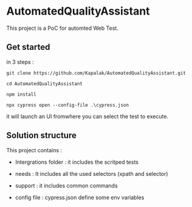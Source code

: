 # AutomatedQualityAssistant
This project is a PoC for automted Web Test.


## Get started

in 3 steps :

`git clone https://github.com/Kapalak/AutomatedQualityAssistant.git`

`cd AutomatedQualityAssistant`

`npm install`

`npx cypress open --config-file .\cypress.json`

it will launch an UI fromwhere you can select the test to execute.

## Solution structure

This project contains :

- Intergrations folder : it includes the scritped tests

- needs : It includes all the used selectors (xpath and selector)

- support : it includes common commands

- config file : cypress.json define some env variables
